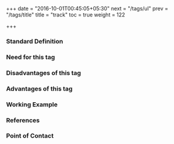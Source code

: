 +++
date = "2016-10-01T00:45:05+05:30"
next = "/tags/ul"
prev = "/tags/title"
title = "track"
toc = true
weight = 122

+++

<h3>Standard Definition</h3>

<h3>Need for this tag</h3>

<h3>Disadvantages of this tag</h3>

<h3>Advantages of this tag</h3>

<h3>Working Example</h3>

<h3>References</h3>

<h3>Point of Contact</h3>
